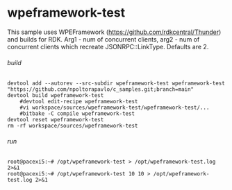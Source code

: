 # wpeframework-test

This sample uses WPEFramework (https://github.com/rdkcentral/Thunder) and builds for RDK. Arg1 - num of concurrent clients, arg2 - num of concurrent clients which recreate JSONRPC::LinkType. Defaults are 2.
###### build

```shell script
devtool add --autorev --src-subdir wpeframework-test wpeframework-test "https://github.com/npoltorapavlo/c_samples.git;branch=main"
devtool build wpeframework-test
    #devtool edit-recipe wpeframework-test
    #vi workspace/sources/wpeframework-test/wpeframework-test/...
    #bitbake -C compile wpeframework-test
devtool reset wpeframework-test
rm -rf workspace/sources/wpeframework-test
```

###### run

```shell script
root@pacexi5:~# /opt/wpeframework-test > /opt/wpeframework-test.log 2>&1
root@pacexi5:~# /opt/wpeframework-test 10 10 > /opt/wpeframework-test.log 2>&1
```
